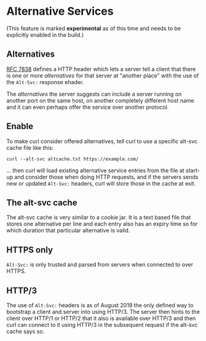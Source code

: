 # Alternative Services

(This feature is marked **experimental** as of this time and needs to be
explicitly enabled in the build.)

## Alternatives

[RFC 7838](https://www.rfc-editor.org/rfc/rfc7838.txt) defines a HTTP header
which lets a server tell a client that there is one or more *alternatives* for
that server at "another place" with the use of the `Alt-Svc:` response ehader.

The *alternatives* the server suggests can include a server running on another
port on the same host, on another completely different host name and it can
even perhaps offer the service over another protocol.

## Enable

To make curl consider offered alternatives, tell curl to use a specific
alt-svc cache file like this:

    curl --alt-svc altcache.txt https://example.com/

... then curl will load existing alternative service entries from the file at
start-up and consider those when doing HTTP requests, and if the servers sends
new or updated `Alt-Svc:` headers, curl will store those in the cache at exit.

## The alt-svc cache

The alt-svc cache is very similar to a cookie jar. It is a text based file
that stores one alternative per line and each entry also has an expiry time so
for which duration that particular alternative is valid.

## HTTPS only

`Alt-Svc:` is only trusted and parsed from servers when connected to over
HTTPS.

## HTTP/3

The use of `Alt-Svc:` headers is as of August 2019 the only defined way to
bootstrap a client and server into using HTTP/3. The server then hints to the
client over HTTP/1 or HTTP/2 that it also is available over HTTP/3 and then
curl can connect to it using HTTP/3 in the subsequent request if the alt-svc
cache says so.
